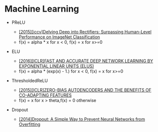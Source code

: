 # Machine Learning


- PReLU
   - [[2015][iccv]Delving Deep into Rectifiers: Surpassing Human-Level Performance on ImageNet Classification](https://arxiv.org/pdf/1502.01852v1.pdf)
   - f(x) = alpha * x for x < 0,  f(x) = x for x>=0
- ELU
   - [[2016][ICLR]FAST AND ACCURATE DEEP NETWORK LEARNING BY EXPONENTIAL LINEAR UNITS (ELUS)](https://arxiv.org/pdf/1511.07289v1.pdf)
   - f(x) = alpha * (exp(x) - 1.) for x < 0, f(x) = x for x>=0

- ThresholdedReLU
   - [[2015][ICLR]ZERO-BIAS AUTOENCODERS AND THE BENEFITS OF CO-ADAPTING FEATURES](https://arxiv.org/pdf/1402.3337.pdf)
   - f(x) = x for x > theta,f(x) = 0 otherwise

- Dropout
   - [[2014]Dropout: A Simple Way to Prevent Neural Networks from Overfitting](http://www.cs.toronto.edu/~rsalakhu/papers/srivastava14a.pdf)
   
